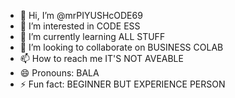 - 👋 Hi, I’m @mrPIYUSHcODE69
- 👀 I’m interested in CODE ESS
- 🌱 I’m currently learning ALL STUFF
- 💞️ I’m looking to collaborate on BUSINESS COLAB
- 📫 How to reach me IT'S NOT AVEABLE 
- 😄 Pronouns: BALA
- ⚡ Fun fact: BEGINNER BUT EXPERIENCE PERSON

<!---
mrPIYUSHcODE69/mrPIYUSHcODE69 is a ✨ special ✨ repository because its `README.md` (this file) appears on your GitHub profile.
You can click the Preview link to take a look at your changes.
--->
